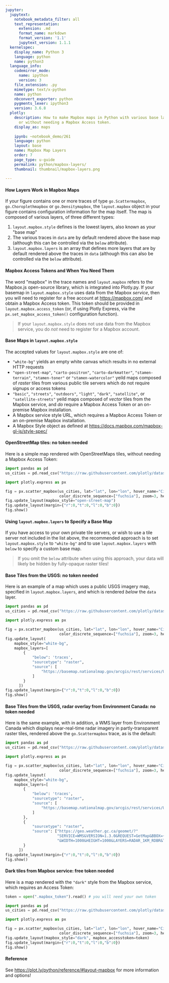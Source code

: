 ```yaml
---
jupyter:
  jupytext:
    notebook_metadata_filter: all
    text_representation:
      extension: .md
      format_name: markdown
      format_version: '1.1'
      jupytext_version: 1.1.1
  kernelspec:
    display_name: Python 3
    language: python
    name: python3
  language_info:
    codemirror_mode:
      name: ipython
      version: 3
    file_extension: .py
    mimetype: text/x-python
    name: python
    nbconvert_exporter: python
    pygments_lexer: ipython3
    version: 3.6.8
  plotly:
    description: How to make Mapbox maps in Python with various base layers, with
      or without needing a Mapbox Access token.
    display_as: maps
    
    ipynb: ~notebook_demo/261
    language: python
    layout: base
    name: Mapbox Map Layers
    order: 7
    page_type: u-guide
    permalink: python/mapbox-layers/
    thumbnail: thumbnail/mapbox-layers.png
    
---
```


<!-- #region -->
#### How Layers Work in Mapbox Maps

If your figure contains one or more traces of type `go.Scattermapbox`, `go.Choroplethmapbox` or `go.Densitymapbox`, the `layout.mapbox` object in your figure contains configuration information for the map itself. The map is composed of various layers, of three different types:

  1. `layout.mapbox.style` defines is the lowest layers, also known as your "base map"
  2. The various traces in `data` are by default rendered above the base map (although this can be controlled via the `below` attribute).
  3. `layout.mapbox.layers` is an array that defines more layers that are by default rendered above the traces in `data` (although this can also be controlled via the `below` attribute).

#### Mapbox Access Tokens and When You Need Them

The word "mapbox" in the trace names and `layout.mapbox` refers to the Mapbox.js open-source library, which is integrated into Plotly.py. If your basemap in `layout.mapbox.style` uses data from the Mapbox *service*, then you will need to register for a free account at https://mapbox.com/ and obtain a Mapbox Access token. This token should be provided in `layout.mapbox.access_token` (or, if using Plotly Express, via the `px.set_mapbox_access_token()` configuration function).

> If your `layout.mapbox.style` does not use data from the Mapbox service, you do *not* need to register for a Mapbox account.

#### Base Maps in `layout.mapbox.style`

The accepted values for `layout.mapbox.style` are one of:

* `"white-bg"` yields an empty white canvas which results in no external HTTP requests
* `"open-street-map"`, `"carto-positron"`, `"carto-darkmatter"`, `"stamen-terrain"`, `"stamen-toner"` or `"stamen-watercolor"` yeild maps composed of *raster* tiles from various public tile servers which do not require signups or access tokens
* `"basic"`, `"streets"`, `"outdoors"`, `"light"`, `"dark"`, `"satellite"`, or `"satellite-streets"` yeild maps composed of *vector* tiles from the Mapbox service, and *do* require a Mapbox Access Token or an on-premise Mapbox installation.
* A Mapbox service style URL, which requires a Mapbox Access Token or an on-premise Mapbox installation.
* A Mapbox Style object as defined at https://docs.mapbox.com/mapbox-gl-js/style-spec/



#### OpenStreetMap tiles: no token needed
Here is a simple map rendered with OpenStreetMaps tiles, without needing a Mapbox Access Token:
<!-- #endregion -->

```python
import pandas as pd
us_cities = pd.read_csv("https://raw.githubusercontent.com/plotly/datasets/master/us-cities-top-1k.csv")

import plotly.express as px

fig = px.scatter_mapbox(us_cities, lat="lat", lon="lon", hover_name="City", hover_data=["State", "Population"],
                        color_discrete_sequence=["fuchsia"], zoom=3, height=300)
fig.update_layout(mapbox_style="open-street-map")
fig.update_layout(margin={"r":0,"t":0,"l":0,"b":0})
fig.show()
```


<!-- #region -->
#### Using `layout.mapbox.layers` to Specify a Base Map

If you have access to your own private tile servers, or wish to use a tile server not included in the list above, the recommended approach is to set `layout.mapbox.style` to `"white-bg"` and to use `layout.mapbox.layers` with `below` to specify a custom base map.


> If you omit the `below` attribute when using this approach, your data will likely be hidden by fully-opaque raster tiles!

#### Base Tiles from the USGS: no token needed

Here is an example of a map which uses a public USGS imagery map, specified in `layout.mapbox.layers`, and which is rendered *below* the `data` layer.
<!-- #endregion -->

```python
import pandas as pd
us_cities = pd.read_csv("https://raw.githubusercontent.com/plotly/datasets/master/us-cities-top-1k.csv")

import plotly.express as px

fig = px.scatter_mapbox(us_cities, lat="lat", lon="lon", hover_name="City", hover_data=["State", "Population"],
                        color_discrete_sequence=["fuchsia"], zoom=3, height=300)
fig.update_layout(
    mapbox_style="white-bg",
    mapbox_layers=[
        {
            "below": 'traces',
            "sourcetype": "raster",
            "source": [
                "https://basemap.nationalmap.gov/arcgis/rest/services/USGSImageryOnly/MapServer/tile/{z}/{y}/{x}"
            ]
        }
      ])
fig.update_layout(margin={"r":0,"t":0,"l":0,"b":0})
fig.show()
```

<!-- #region -->
#### Base Tiles from the USGS, radar overlay from Environment Canada: no token needed


Here is the same example, with in addition, a WMS layer from Environment Canada which displays near-real-time radar imagery in partly-transparent raster tiles, rendered above the `go.Scattermapbox` trace, as is the default:
<!-- #endregion -->

```python
import pandas as pd
us_cities = pd.read_csv("https://raw.githubusercontent.com/plotly/datasets/master/us-cities-top-1k.csv")

import plotly.express as px

fig = px.scatter_mapbox(us_cities, lat="lat", lon="lon", hover_name="City", hover_data=["State", "Population"],
                        color_discrete_sequence=["fuchsia"], zoom=3, height=300)
fig.update_layout(
    mapbox_style="white-bg",
    mapbox_layers=[
        {
            "below": 'traces',
            "sourcetype": "raster",
            "source": [
                "https://basemap.nationalmap.gov/arcgis/rest/services/USGSImageryOnly/MapServer/tile/{z}/{y}/{x}"
            ]
        },
        {
            "sourcetype": "raster",
            "source": ["https://geo.weather.gc.ca/geomet/?"
                       "SERVICE=WMS&VERSION=1.3.0&REQUEST=GetMap&BBOX={bbox-epsg-3857}&CRS=EPSG:3857"
                       "&WIDTH=1000&HEIGHT=1000&LAYERS=RADAR_1KM_RDBR&TILED=true&FORMAT=image/png"],
        }
      ])
fig.update_layout(margin={"r":0,"t":0,"l":0,"b":0})
fig.show()
```


<!-- #region -->
#### Dark tiles from Mapbox service: free token needed


Here is a map rendered with the `"dark"` style from the Mapbox service, which requires an Access Token:

<!-- #endregion -->

```python
token = open(".mapbox_token").read() # you will need your own token

import pandas as pd
us_cities = pd.read_csv("https://raw.githubusercontent.com/plotly/datasets/master/us-cities-top-1k.csv")

import plotly.express as px

fig = px.scatter_mapbox(us_cities, lat="lat", lon="lon", hover_name="City", hover_data=["State", "Population"],
                        color_discrete_sequence=["fuchsia"], zoom=3, height=300)
fig.update_layout(mapbox_style="dark", mapbox_accesstoken=token)
fig.update_layout(margin={"r":0,"t":0,"l":0,"b":0})
fig.show()
```

#### Reference
See https://plot.ly/python/reference/#layout-mapbox for more information and options!
